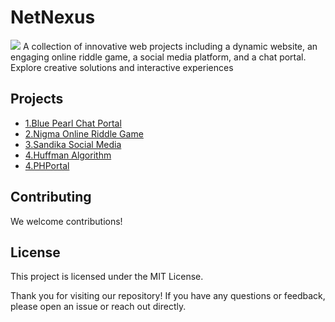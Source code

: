 # NetNexus
<img src='https://github.com/parsabe/NetNexus/blob/master/logo.png'>
A collection of innovative web projects including a dynamic website, an engaging online riddle game, a social media platform, and a chat portal. Explore creative solutions and interactive experiences

## Projects




<ul>
  <li><a href="https://github.com/parsabe/NetNexus/tree/master/blue-pearl">1.Blue Pearl Chat Portal</a></li>
  <li><a href="https://github.com/parsabe/NetNexus/tree/master/nigma">2.Nigma Online Riddle Game</a></li>
   <li><a href="https://github.com/parsabe/NetNexus/tree/master/sandika">3.Sandika Social Media</a></li>
   <li><a href="https://github.com/parsabe/NetNexus/tree/master/huffman">4.Huffman Algorithm</a></li>
    <li><a href="https://github.com/hounaar/NetNexus/tree/master/PHPortal">4.PHPortal</a></li>
   
   
</ul>

## Contributing

We welcome contributions!

## License

This project is licensed under the MIT License.


Thank you for visiting our repository! If you have any questions or feedback, please open an issue or reach out directly.
